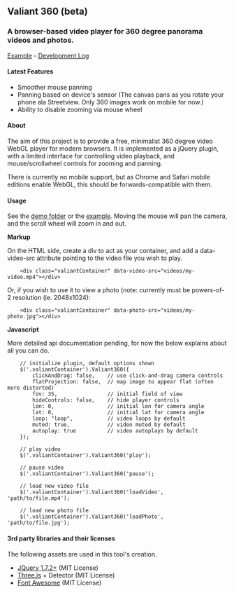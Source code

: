 ## Valiant 360 (beta)

### A browser-based video player for 360 degree panorama videos and photos.

[Example](http://flimshaw.github.io/Valiant360) - [Development Log](https://github.com/flimshaw/Valiant360/wiki/Development-log)

#### Latest Features

+ Smoother mouse panning
+ Panning based on device's sensor (The canvas pans as you rotate your phone ala Streetview. Only 360 images work on mobile for now.)
+ Ability to disable zooming via mouse wheel

#### About

The aim of this project is to provide a free, minimalist 360 degree video WebGL player for modern browsers. It is implemented as a jQuery plugin, with a limited interface for controlling video playback, and mouse/scrollwheel controls for zooming and panning.

There is currently no mobile support, but as Chrome and Safari mobile editions enable WebGL, this should be forwards-compatible with them.

#### Usage 

See the [demo folder](https://github.com/flimshaw/Valiant360/tree/master/demo) or the [example](http://flimshaw.github.io/Valiant360).  Moving the mouse will pan the camera, and the scroll wheel will zoom in and out.

**Markup**

On the HTML side, create a div to act as your container, and add a data-video-src attribute pointing to the video file you wish to play.

```
	<div class="valiantContainer" data-video-src="videos/my-video.mp4"></div>
```

Or, if you wish to use it to view a photo (note: currently must be powers-of-2 resolution (ie. 2048x1024):
```
	<div class="valiantContainer" data-photo-src="videos/my-photo.jpg"></div>
```

**Javascript**

More detailed api documentation pending, for now the below explains about all you can do.

```
	// initialize plugin, default options shown
	$('.valiantContainer').Valiant360({
		clickAndDrag: false,	// use click-and-drag camera controls
		flatProjection: false,	// map image to appear flat (often more distorted)
		fov: 35, 				// initial field of view
		hideControls: false,	// hide player controls
		lon: 0, 				// initial lon for camera angle
		lat: 0, 				// initial lat for camera angle
		loop: "loop", 			// video loops by default
		muted: true,			// video muted by default
		autoplay: true			// video autoplays by default
	});

	// play video
	$('.valiantContainer').Valiant360('play');

	// pause video
	$('.valiantContainer').Valiant360('pause');

	// load new video file
	$('.valiantContainer').Valiant360('loadVideo', 'path/to/file.mp4');

	// load new photo file
	$('.valiantContainer').Valiant360('loadPhoto', 'path/to/file.jpg');

```


#### 3rd party libraries and their licenses

The following assets are used in this tool's creation.

+ [JQuery 1.7.2+](http://jquery.com) (MIT License)
+ [Three.js](http://threejs.org/) + Detector (MIT License)
+ [Font Awesome](http://fortawesome.github.io/Font-Awesome/) (MIT License)